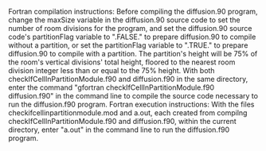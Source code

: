 Fortran compilation instructions: Before compiling the diffusion.90 program,
change the maxSize variable in the diffusion.90 source code to set the number
of room divisions for the program, and set the diffusion.90 source code's
partitionFlag variable to ".FALSE." to prepare diffusion.90 to compile without
a partition, or set the partitionFlag variable to ".TRUE." to prepare
diffusion.90 to compile with a partition. The partition's height will be 75% of
the room's vertical divisions' total height, floored to the nearest room
division integer less than or equal to the 75% height. With both
checkIfCellInPartitionModule.f90 and diffusion.f90 in the same directory, enter
the command "gfortran checkIfCellInPartitionModule.f90 diffusion.f90" in the
command line to compile the source code necessary to run the diffusion.f90
program.
Fortran execution instructions: With the files checkifcellinpartitionmodule.mod
and a.out, each created from compilng checkIfCellInPartitionModule.f90 and
diffusion.f90, within the current directory, enter "a.out" in the command line
to run the diffusion.f90 program.
